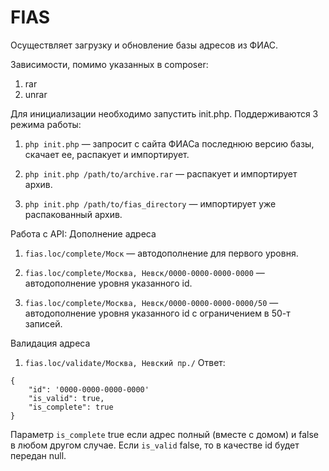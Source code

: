 FIAS
================

Осуществляет загрузку и обновление базы адресов из ФИАС.

Зависимости, помимо указанных в composer:
1. rar
2. unrar


Для инициализации необходимо запустить init.php. Поддерживаются 3 режима работы:

1. ```php init.php``` — запросит с сайта ФИАСа последнюю версию базы, скачает ее, распакует и импортирует.

2. ```php init.php /path/to/archive.rar``` — распакует и импортирует архив.

3. ```php init.php /path/to/fias_directory``` — импортирует уже распакованный архив.

Работа с API:
Дополнение адреса
1. ```fias.loc/complete/Моск``` — автодополнение для первого уровня.

2. ```fias.loc/complete/Москва, Невск/0000-0000-0000-0000``` — автодополнение уровня указанного id.

3. ```fias.loc/complete/Москва, Невск/0000-0000-0000-0000/50``` — автодополнение уровня указанного id с ограничением в 50-т записей.

Валидация адреса
1. ```fias.loc/validate/Москва, Невский пр./```
Ответ:
```
{
    "id": '0000-0000-0000-0000'
    "is_valid": true,
    "is_complete": true
}
```
Параметр ```is_complete``` true если адрес полный (вместе с домом) и false в любом другом случае.
Если ```is_valid``` false, то в качестве id будет передан null.
